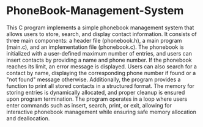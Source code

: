# PhoneBook-Management-System

This C program implements a simple phonebook management system that allows users to store, search, and display contact information. It consists of three main components: a header file (phonebook.h), a main program (main.c), and an implementation file (phonebook.c). The phonebook is initialized with a user-defined maximum number of entries, and users can insert contacts by providing a name and phone number. If the phonebook reaches its limit, an error message is displayed. Users can also search for a contact by name, displaying the corresponding phone number if found or a "not found" message otherwise. Additionally, the program provides a function to print all stored contacts in a structured format. The memory for storing entries is dynamically allocated, and proper cleanup is ensured upon program termination. The program operates in a loop where users enter commands such as insert, search, print, or exit, allowing for interactive phonebook management while ensuring safe memory allocation and deallocation.
